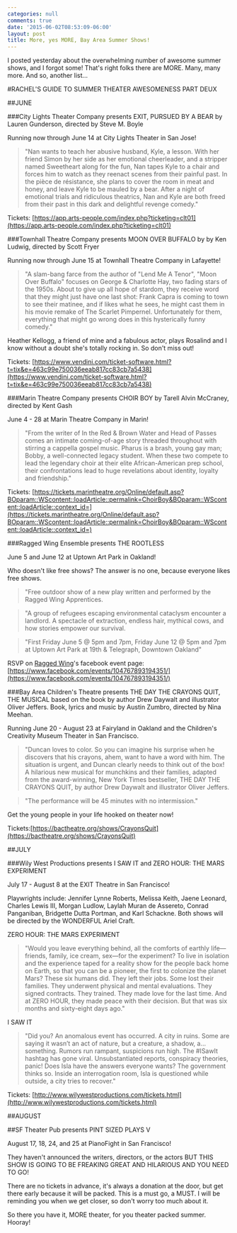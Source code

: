 ```yaml
---
categories: null
comments: true
date: '2015-06-02T08:53:09-06:00'
layout: post
title: More, yes MORE, Bay Area Summer Shows!
---
```


I posted yesterday about the overwhelming number of awesome summer shows, and I forgot some! That's right folks there are MORE. Many, many more. And so, another list...

#RACHEL'S GUIDE TO SUMMER THEATER AWESOMENESS PART DEUX

##JUNE

###City Lights Theater Company presents EXIT, PURSUED BY A BEAR by Lauren Gunderson, directed by Steve M. Boyle

Running now through June 14 at City Lights Theater in San Jose!

>"Nan wants to teach her abusive husband, Kyle, a lesson. With her friend Simon by her side as her emotional cheerleader, and a stripper named Sweetheart along for the fun, Nan tapes Kyle to a chair and forces him to watch as they reenact scenes from their painful past. In the pièce de résistance, she plans to cover the room in meat and honey, and leave Kyle to be mauled by a bear. After a night of emotional trials and ridiculous theatrics, Nan and Kyle are both freed from their past in this dark and delightful revenge comedy."

Tickets: [https://app.arts-people.com/index.php?ticketing=clt01](https://app.arts-people.com/index.php?ticketing=clt01)

###Townhall Theatre Company presents MOON OVER BUFFALO by by Ken Ludwig, directed by Scott Fryer

Running now through June 15 at Townhall Theatre Company in Lafayette!

>"A slam-bang farce from the author of "Lend Me A Tenor", "Moon Over Buffalo" focuses on George & Charlotte Hay, two fading stars of the 1950s. About to give up all hope of stardom, they receive word that they might just have one last shot: Frank Capra is coming to town to see their matinee, and if likes what he sees, he might cast them in his movie remake of The Scarlet Pimpernel. Unfortunately for them, everything that might go wrong does in this hysterically funny comedy."

Heather Kellogg, a friend of mine and a fabulous actor, plays Rosalind and I know without a doubt she's totally rocking in. So don't miss out!

Tickets: [https://www.vendini.com/ticket-software.html?t=tix&e=463c99e750036eeab817cc83cb7a5438](https://www.vendini.com/ticket-software.html?t=tix&e=463c99e750036eeab817cc83cb7a5438)

###Marin Theatre Company presents CHOIR BOY by Tarell Alvin McCraney, directed by Kent Gash

June 4 - 28 at Marin Theatre Company in Marin!

>"From the writer of In the Red & Brown Water and Head of Passes comes an intimate coming-of-age story threaded throughout with stirring a cappella gospel music. Pharus is a brash, young gay man; Bobby, a well-connected legacy student. When these two compete to lead the legendary choir at their elite African-American prep school, their confrontations lead to huge revelations about identity, loyalty and friendship."

Tickets: [https://tickets.marintheatre.org/Online/default.asp?BOparam::WScontent::loadArticle::permalink=ChoirBoy&BOparam::WScontent::loadArticle::context_id=](https://tickets.marintheatre.org/Online/default.asp?BOparam::WScontent::loadArticle::permalink=ChoirBoy&BOparam::WScontent::loadArticle::context_id=)

###Ragged Wing Ensemble presents THE ROOTLESS

June 5 and June 12 at Uptown Art Park in Oakland!

Who doesn't like free shows? The answer is no one, because everyone likes free shows.

>"Free outdoor show of a new play written and performed by the Ragged Wing Apprentices. 

>"A group of refugees escaping environmental cataclysm encounter a landlord. A spectacle of extraction, endless hair, mythical cows, and how stories empower our survival. 

>"First Friday June 5 @ 5pm and 7pm, Friday June 12 @ 5pm and 7pm at Uptown Art Park at 19th & Telegraph, Downtown Oakland"

RSVP on [Ragged Wing](http://www.raggedwing.org/)'s facebook event page: [https://www.facebook.com/events/104767893194351/](https://www.facebook.com/events/104767893194351/)

###Bay Area Children's Theatre presents THE DAY THE CRAYONS QUIT, THE MUSICAL based on the book by author Drew Daywalt and illustrator Oliver Jeffers. Book, lyrics and music by Austin Zumbro, directed by Nina Meehan.

Running June 20 - August 23 at Fairyland in Oakland and the Children's Creativity Museum Theater in San Francisco.

>"Duncan loves to color. So you can imagine his surprise when he discovers that his crayons, ahem, want to have a word with him. The situation is urgent, and Duncan clearly needs to think out of the box! A hilarious new musical for munchkins and their families, adapted from the award-winning, New York Times bestseller, THE DAY THE CRAYONS QUIT, by author Drew Daywalt and illustrator Oliver Jeffers.

>"The performance will be 45 minutes with no intermission."

Get the young people in your life hooked on theater now!

Tickets:[https://bactheatre.org/shows/CrayonsQuit](https://bactheatre.org/shows/CrayonsQuit)

##JULY

###Wily West Productions presents I SAW IT and ZERO HOUR: THE MARS EXPERIMENT

July 17 - August 8 at the EXIT Theatre in San Francisco!

Playwrights include: Jennifer Lynne Roberts, Melissa Keith, Jaene Leonard, Charles Lewis III, Morgan Ludlow, Laylah Muran de Assereto, Conrad Panganiban, Bridgette Dutta Portman, and Karl Schackne. Both shows will be directed by the WONDERFUL Ariel Craft.

ZERO HOUR: THE MARS EXPERIMENT

>"Would you leave everything behind, all the comforts of earthly life—friends, family, ice cream, sex—for the experiment? To live in isolation and the experience taped for a reality show for the people back home on Earth, so that you can be a pioneer, the first to colonize the planet Mars? These six humans did. They left their jobs. Some lost their families. They underwent physical and mental evaluations. They signed contracts. They trained. They made love for the last time. And at ZERO HOUR, they made peace with their decision. But that was six months and sixty-eight days ago."

I SAW IT

>"Did you? An anomalous event has occurred. A city in ruins. Some are saying it wasn’t an act of nature, but a creature, a shadow, a…something. Rumors run rampant, suspicions run high. The #ISawIt hashtag has gone viral. Unsubstantiated reports, conspiracy theories, panic! Does Isla have the answers everyone wants? The government thinks so. Inside an interrogation room, Isla is questioned while outside, a city tries to recover."

Tickets: [http://www.wilywestproductions.com/tickets.html](http://www.wilywestproductions.com/tickets.html)

##AUGUST

##SF Theater Pub presents PINT SIZED PLAYS V

August 17, 18, 24, and 25 at PianoFight in San Francisco!

They haven't announced the writers, directors, or the actors BUT THIS SHOW IS GOING TO BE FREAKING GREAT AND HILARIOUS AND YOU NEED TO GO!

There are no tickets in advance, it's always a donation at the door, but get there early because it will be packed. This is a must go, a MUST. I will be reminding you when we get closer, so don't worry too much about it. 

So there you have it, MORE theater, for you theater packed summer. Hooray!
